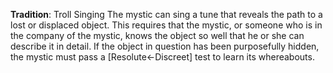 **Tradition**: Troll Singing 
The mystic can sing a tune that reveals the path to a lost or displaced object. This requires that the mystic, or someone who is in the company of the mystic, knows the object so well that he or she can describe it in detail. If the object in question has been purposefully hidden, the mystic must pass a [Resolute←Discreet] test to learn its whereabouts.